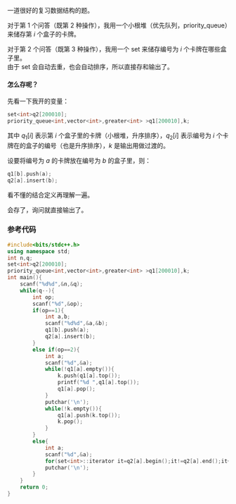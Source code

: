一道很好的复习数据结构的题。

对于第 $1$ 个问答（既第 $2$ 种操作），我用一个小根堆（优先队列，$\text{priority\_queue}$）来储存第 $i$ 个盒子的卡牌。

对于第 $2$ 个问答（既第 $3$ 种操作），我用一个 $\text{set}$ 来储存编号为 $i$ 个卡牌在哪些盒子里。  
由于 $\text{set}$ 会自动去重，也会自动排序，所以直接存和输出了。

#### 怎么存呢？

先看一下我开的变量：

```cpp
set<int>q2[200010];
priority_queue<int,vector<int>,greater<int> >q1[200010],k;
```

其中 $q_1[i]$ 表示第 $i$ 个盒子里的卡牌（小根堆，升序排序），$q_2[i]$ 表示编号为 $i$ 个卡牌在的盒子的编号（也是升序排序），$k$ 是输出用做过渡的。

设要将编号为 $a$ 的卡牌放在编号为 $b$ 的盒子里，则：

```cpp
q1[b].push(a);
q2[a].insert(b);
```

看不懂的结合定义再理解一遍。

会存了，询问就直接输出了。

### 参考代码

```cpp
#include<bits/stdc++.h>
using namespace std;
int n,q;
set<int>q2[200010];
priority_queue<int,vector<int>,greater<int> >q1[200010],k;
int main(){
	scanf("%d%d",&n,&q);
	while(q--){
		int op;
		scanf("%d",&op);
		if(op==1){
			int a,b;
			scanf("%d%d",&a,&b);
			q1[b].push(a);
			q2[a].insert(b);
		}
		else if(op==2){
			int a;
			scanf("%d",&a);
			while(!q1[a].empty()){
				k.push(q1[a].top());
				printf("%d ",q1[a].top());
				q1[a].pop();
			}
			putchar('\n');
			while(!k.empty()){
				q1[a].push(k.top());
				k.pop();
			}
		}
		else{
			int a;
			scanf("%d",&a);
			for(set<int>::iterator it=q2[a].begin();it!=q2[a].end();it++) printf("%d ",*it);
			putchar('\n');
		}
	}
	return 0;
}
```
